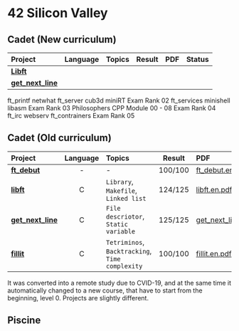 # 42 Silicon Valley

## Cadet (New curriculum)
|Project|Language|Topics|Result|PDF|Status|
|:-|:-:|:-|:-:|:-|:-:|
|[**Libft**]||||||
|[**get_next_line**]||||||
ft_printf
netwhat
ft_server
cub3d
miniRT
Exam Rank 02
ft_services
minishell
libasm
Exam Rank 03
Philosophers
CPP Module 00 - 08
Exam Rank 04
ft_irc
webserv
ft_contrainers
Exam Rank 05

## Cadet (Old curriculum)

|Project|Language|Topics|Result|PDF|Status|
|:-|:-:|:-|:-:|:-|:-:|
|[**ft_debut**]|-|-|100/100|[ft_debut.en.pdf]|finish|
|[**libft**]|C|`Library`, `Makefile`, `Linked list`|124/125|[libft.en.pdf]|finish|
|[**get_next_line**]|C|`File descriotor`, `Static variable`|125/125|[get_next_line.en.pdf]|finish|
|[**fillit**]|C|`Tetriminos`, `Backtracking`, `Time complexity`|100/100|[fillit.en.pdf]|finish|

[**ft_debut**]: https://github.com/lisy0123/42/tree/master/Cadet_old/ft_debut
[**libft**]: https://github.com/lisy0123/42/tree/master/Cadet_old/libft
[**get_next_line**]: https://github.com/lisy0123/42/tree/master/Cadet_old/get_next_line
[**fillit**]: https://github.com/lisy0123/42/tree/master/Cadet_old/fillit

[ft_debut.en.pdf]: https://github.com/lisy0123/42/blob/master/Cadet_old/PDF/ft_debut.en.pdf
[libft.en.pdf]: https://github.com/lisy0123/42/blob/master/Cadet_old/PDF/libft.en.pdf
[get_next_line.en.pdf]: https://github.com/lisy0123/42/blob/master/Cadet_old/PDF/get_next_line.en.pdf
[fillit.en.pdf]: https://github.com/lisy0123/42/blob/master/Cadet_old/PDF/fillit.en.pdf

It was converted into a remote study due to CVID-19, and at the same time it automatically changed to a new course, that have to start from the beginning, level 0. 
Projects are slightly different.

## Piscine

<!--stackedit_data:
eyJoaXN0b3J5IjpbLTEyMzU0MTE5MDUsMTIyMDkzOTQ5LC05Nz
Y3Mjg1NzldfQ==
-->